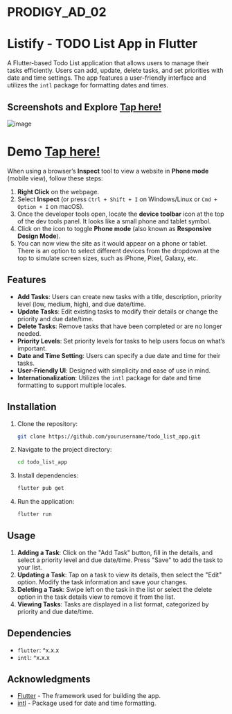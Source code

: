 # PRODIGY_AD_02 

# Listify - TODO List App in Flutter

A Flutter-based Todo List application that allows users to manage their tasks efficiently. Users can add, update, delete tasks, and set priorities with date and time settings. The app features a user-friendly interface and utilizes the `intl` package for formatting dates and times.

## Screenshots and Explore [Tap here!](https://todolist-flutter.netlify.app/)

![image](https://github.com/user-attachments/assets/6fe1d754-a4bf-47c9-a4ba-8db844ab879c)

# Demo [Tap here!](https://todolist-flutter.netlify.app/) 

When using a browser’s **Inspect** tool to view a website in **Phone mode** (mobile view), follow these steps:

1. **Right Click** on the webpage.
2. Select **Inspect** (or press `Ctrl + Shift + I` on Windows/Linux or `Cmd + Option + I` on macOS).
3. Once the developer tools open, locate the **device toolbar** icon at the top of the dev tools panel. It looks like a small phone and tablet symbol.
4. Click on the icon to toggle **Phone mode** (also known as **Responsive Design Mode**).
5. You can now view the site as it would appear on a phone or tablet. There is an option to select different devices from the dropdown at the top to simulate screen sizes, such as iPhone, Pixel, Galaxy, etc.

## Features

- **Add Tasks**: Users can create new tasks with a title, description, priority level (low, medium, high), and due date/time.
- **Update Tasks**: Edit existing tasks to modify their details or change the priority and due date/time.
- **Delete Tasks**: Remove tasks that have been completed or are no longer needed.
- **Priority Levels**: Set priority levels for tasks to help users focus on what’s important.
- **Date and Time Setting**: Users can specify a due date and time for their tasks.
- **User-Friendly UI**: Designed with simplicity and ease of use in mind.
- **Internationalization**: Utilizes the `intl` package for date and time formatting to support multiple locales.

## Installation

1. Clone the repository:

   ```bash
   git clone https://github.com/yourusername/todo_list_app.git
   ```

2. Navigate to the project directory:

   ```bash
   cd todo_list_app
   ```

3. Install dependencies:

   ```bash
   flutter pub get
   ```

4. Run the application:

   ```bash
   flutter run
   ```

## Usage

1. **Adding a Task**: Click on the "Add Task" button, fill in the details, and select a priority level and due date/time. Press "Save" to add the task to your list.
2. **Updating a Task**: Tap on a task to view its details, then select the "Edit" option. Modify the task information and save your changes.
3. **Deleting a Task**: Swipe left on the task in the list or select the delete option in the task details view to remove it from the list.
4. **Viewing Tasks**: Tasks are displayed in a list format, categorized by priority and due date/time.

## Dependencies

- `flutter`: ^x.x.x
- `intl`: ^x.x.x

## Acknowledgments

- [Flutter](https://flutter.dev/) - The framework used for building the app.
- [intl](https://pub.dev/packages/intl) - Package used for date and time formatting.

